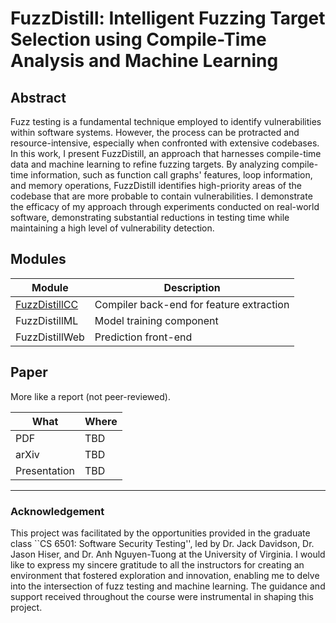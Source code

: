 # FuzzDistill: Intelligent Fuzzing Target Selection using Compile-Time Analysis and Machine Learning

## Abstract
Fuzz testing is a fundamental technique employed to identify vulnerabilities within software systems. However, the process can be protracted and resource-intensive, especially when confronted with extensive codebases. In this work, I present FuzzDistill, an approach that harnesses compile-time data and machine learning to refine fuzzing targets. By analyzing compile-time information, such as function call graphs' features, loop information, and memory operations, FuzzDistill identifies high-priority areas of the codebase that are more probable to contain vulnerabilities. I demonstrate the efficacy of my approach through experiments conducted on real-world software, demonstrating substantial reductions in testing time while maintaining a high level of vulnerability detection.


## Modules
| Module       | Description                                                        |
|----------------------|--------------------------------------------------------------------|
| [FuzzDistillCC](https://github.com/Saket-Upadhyay/FuzzDistillCC)  | Compiler back-end for feature extraction                                |
| FuzzDistillML    | Model training component                                  |
| FuzzDistillWeb    | Prediction front-end                                 |

## Paper
More like a report (not peer-reviewed).

|What|Where|
|----|---|
|PDF| TBD |
|arXiv| TBD |
|Presentation| TBD|

---

### Acknowledgement
This project was facilitated by the opportunities provided in the graduate class ``CS 6501: Software Security Testing'', led by Dr. Jack Davidson, Dr. Jason Hiser, and Dr. Anh Nguyen-Tuong at the University of Virginia.
I would like to express my sincere gratitude to all the instructors for creating an environment that fostered exploration and innovation, enabling me to delve into the intersection of fuzz testing and machine learning. The guidance and support received throughout the course were instrumental in shaping this project.
